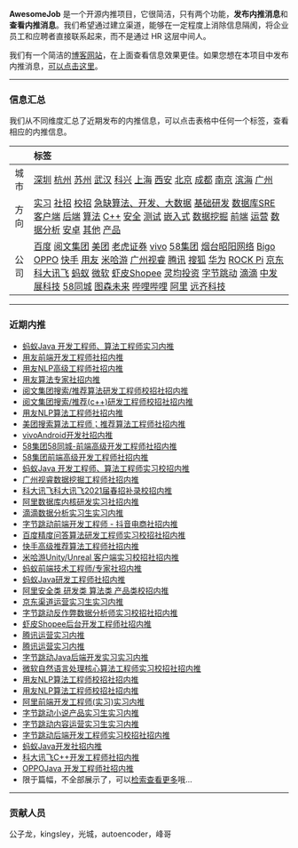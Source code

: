 
 

**AwesomeJob** 是一个开源内推项目，它很简洁，只有两个功能，**发布内推消息**和**查看内推消息**。我们希望通过建立渠道，能够在一定程度上消除信息隔阂，将企业员工和应聘者直接联系起来，而不是通过 HR 这层中间人。

我们有一个简洁的[博客网站](https://awesomejob.gitee.io/)，在上面查看信息效果更佳。如果您想在本项目中发布内推消息，[可以点击这里](https://wj.qq.com/s2/8043669/40c0)。


--- 
### 信息汇总

我们从不同维度汇总了近期发布的内推信息，可以点击表格中任何一个标签，查看相应的内推信息。

||标签|
|:---:|:---|
|城市|[深圳](https://awesomejob.gitee.io/tags/深圳)	[杭州](https://awesomejob.gitee.io/tags/杭州)	[苏州](https://awesomejob.gitee.io/tags/苏州)	[武汉](https://awesomejob.gitee.io/tags/武汉)	[科兴](https://awesomejob.gitee.io/tags/科兴)	[上海](https://awesomejob.gitee.io/tags/上海)	[西安](https://awesomejob.gitee.io/tags/西安)	[北京](https://awesomejob.gitee.io/tags/北京)	[成都](https://awesomejob.gitee.io/tags/成都)	[南京](https://awesomejob.gitee.io/tags/南京)	[滨海](https://awesomejob.gitee.io/tags/滨海)	[广州](https://awesomejob.gitee.io/tags/广州)|
|方向|[实习](https://awesomejob.gitee.io/series/实习)	[社招](https://awesomejob.gitee.io/series/社招)	[校招](https://awesomejob.gitee.io/series/校招)	[急缺算法、开发、大数据](https://awesomejob.gitee.io/categories/急缺算法、开发、大数据)	[基础研发](https://awesomejob.gitee.io/categories/基础研发)	[数据库SRE](https://awesomejob.gitee.io/categories/数据库sre)	[客户端](https://awesomejob.gitee.io/categories/客户端)	[后端](https://awesomejob.gitee.io/categories/后端)	[算法](https://awesomejob.gitee.io/categories/算法)	[C++](https://awesomejob.gitee.io/categories/c++)	[安全](https://awesomejob.gitee.io/categories/安全)	[测试](https://awesomejob.gitee.io/categories/测试)	[嵌入式](https://awesomejob.gitee.io/categories/嵌入式)	[数据挖掘](https://awesomejob.gitee.io/categories/数据挖掘)	[前端](https://awesomejob.gitee.io/categories/前端)	[运营](https://awesomejob.gitee.io/categories/运营)	[数据分析](https://awesomejob.gitee.io/categories/数据分析)	[安卓](https://awesomejob.gitee.io/categories/安卓)	[其他](https://awesomejob.gitee.io/categories/其他)	[产品](https://awesomejob.gitee.io/categories/产品)|
|公司|[百度](https://awesomejob.gitee.io/tags/百度)	[阅文集团](https://awesomejob.gitee.io/tags/阅文集团)	[美团](https://awesomejob.gitee.io/tags/美团)	[老虎证券](https://awesomejob.gitee.io/tags/老虎证券)	[vivo](https://awesomejob.gitee.io/tags/vivo)	[58集团](https://awesomejob.gitee.io/tags/58集团)	[烟台昭阳网络](https://awesomejob.gitee.io/tags/烟台昭阳网络)	[Bigo](https://awesomejob.gitee.io/tags/bigo)	[OPPO](https://awesomejob.gitee.io/tags/oppo)	[快手](https://awesomejob.gitee.io/tags/快手)	[用友](https://awesomejob.gitee.io/tags/用友)	[米哈游](https://awesomejob.gitee.io/tags/米哈游)	[广州视睿](https://awesomejob.gitee.io/tags/广州视睿)	[腾讯](https://awesomejob.gitee.io/tags/腾讯)	[搜狐](https://awesomejob.gitee.io/tags/搜狐)	[华为](https://awesomejob.gitee.io/tags/华为)	[ROCK Pi](https://awesomejob.gitee.io/tags/rock-pi)	[京东](https://awesomejob.gitee.io/tags/京东)	[科大讯飞](https://awesomejob.gitee.io/tags/科大讯飞)	[蚂蚁](https://awesomejob.gitee.io/tags/蚂蚁)	[微软](https://awesomejob.gitee.io/tags/微软)	[虾皮Shopee](https://awesomejob.gitee.io/tags/虾皮shopee)	[灵均投资](https://awesomejob.gitee.io/tags/灵均投资)	[字节跳动](https://awesomejob.gitee.io/tags/字节跳动)	[滴滴](https://awesomejob.gitee.io/tags/滴滴)	[中发展科技](https://awesomejob.gitee.io/tags/中发展科技)	[58同城](https://awesomejob.gitee.io/tags/58同城)	[图森未来](https://awesomejob.gitee.io/tags/图森未来)	[哔哩哔哩](https://awesomejob.gitee.io/tags/哔哩哔哩)	[阿里](https://awesomejob.gitee.io/tags/阿里)	[远齐科技](https://awesomejob.gitee.io/tags/远齐科技)|
--- 

### 近期内推 
- [蚂蚁Java 开发工程师、算法工程师实习内推](https://awesomejob.gitee.io/posts/jobs/job_75)
- [用友前端开发工程师社招内推](https://awesomejob.gitee.io/posts/jobs/job_74)
- [用友NLP高级工程师社招内推](https://awesomejob.gitee.io/posts/jobs/job_73)
- [用友算法专家社招内推](https://awesomejob.gitee.io/posts/jobs/job_72)
- [阅文集团搜索/推荐算法研发工程师校招社招内推](https://awesomejob.gitee.io/posts/jobs/job_71)
- [阅文集团搜索/推荐(c++)研发工程师校招社招内推](https://awesomejob.gitee.io/posts/jobs/job_70)
- [用友NLP算法工程师社招内推](https://awesomejob.gitee.io/posts/jobs/job_69)
- [美团搜索算法工程师；推荐算法工程师社招内推](https://awesomejob.gitee.io/posts/jobs/job_68)
- [vivoAndroid开发社招内推](https://awesomejob.gitee.io/posts/jobs/job_67)
- [58集团58同城-前端高级开发工程师社招内推](https://awesomejob.gitee.io/posts/jobs/job_66)
- [58集团前端高级开发工程师社招内推](https://awesomejob.gitee.io/posts/jobs/job_65)
- [蚂蚁Java 开发工程师、算法工程师实习校招内推](https://awesomejob.gitee.io/posts/jobs/job_64)
- [广州视睿数据挖掘工程师社招内推](https://awesomejob.gitee.io/posts/jobs/job_63)
- [科大讯飞科大讯飞2021届春招补录校招内推](https://awesomejob.gitee.io/posts/jobs/job_62)
- [阿里数据库内核研发实习社招内推](https://awesomejob.gitee.io/posts/jobs/job_61)
- [滴滴数据分析实习生实习内推](https://awesomejob.gitee.io/posts/jobs/job_60)
- [字节跳动前端开发工程师 - 抖音电商社招内推](https://awesomejob.gitee.io/posts/jobs/job_59)
- [百度精度问答算法研发工程师实习校招社招内推](https://awesomejob.gitee.io/posts/jobs/job_58)
- [快手高级推荐算法工程师社招内推](https://awesomejob.gitee.io/posts/jobs/job_57)
- [米哈游Unity/Unreal 客户端实习校招社招内推](https://awesomejob.gitee.io/posts/jobs/job_56)
- [蚂蚁前端技术工程师/专家社招内推](https://awesomejob.gitee.io/posts/jobs/job_55)
- [蚂蚁Java研发工程师社招内推](https://awesomejob.gitee.io/posts/jobs/job_54)
- [阿里安全类  研发类  算法类  产品类校招内推](https://awesomejob.gitee.io/posts/jobs/job_53)
- [京东渠道运营实习生实习内推](https://awesomejob.gitee.io/posts/jobs/job_52)
- [字节跳动反作弊数据分析师实习校招社招内推](https://awesomejob.gitee.io/posts/jobs/job_51)
- [虾皮Shopee后台开发工程师社招内推](https://awesomejob.gitee.io/posts/jobs/job_50)
- [腾讯运营实习内推](https://awesomejob.gitee.io/posts/jobs/job_49)
- [腾讯运营实习内推](https://awesomejob.gitee.io/posts/jobs/job_48)
- [字节跳动Java后端开发实习实习内推](https://awesomejob.gitee.io/posts/jobs/job_47)
- [微软自然语言处理核心算法工程师实习校招社招内推](https://awesomejob.gitee.io/posts/jobs/job_46)
- [用友NLP算法工程师校招社招内推](https://awesomejob.gitee.io/posts/jobs/job_45)
- [用友NLP算法工程师校招社招内推](https://awesomejob.gitee.io/posts/jobs/job_44)
- [阿里前端开发工程师(实习)实习内推](https://awesomejob.gitee.io/posts/jobs/job_43)
- [字节跳动小说产品实习生实习内推](https://awesomejob.gitee.io/posts/jobs/job_42)
- [字节跳动内容运营实习生实习内推](https://awesomejob.gitee.io/posts/jobs/job_41)
- [字节跳动后端开发工程师实习校招社招内推](https://awesomejob.gitee.io/posts/jobs/job_40)
- [蚂蚁Java开发社招内推](https://awesomejob.gitee.io/posts/jobs/job_39)
- [科大讯飞C++开发工程师社招内推](https://awesomejob.gitee.io/posts/jobs/job_38)
- [OPPOJava 开发工程师社招内推](https://awesomejob.gitee.io/posts/jobs/job_37)
- 限于篇幅，不全部展示了，可以[检索查看更多](https://awesomejob.gitee.io/)哦...
--- 
### 贡献人员
公子龙，kingsley，光城，autoencoder，峰哥